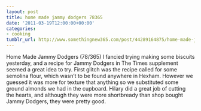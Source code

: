 ```yaml
---
layout: post
title: home made jammy dodgers 78365
date: '2011-03-19T12:00:00+00:00'
categories:
- cooking
tumblr_url: http://www.somethingnew365.com/post/44289164875/home-made-jammy-dodgers-78365
---
```

Home Made Jammy Dodgers (78/365)
I fancied trying making some biscuits yesterday, and a recipe for Jammy Dodgers in The Times supplement seemed a great idea to try.
First glitch was the recipe called for some semolina flour, which wasn’t to be found anywhere in Hexham. However we guessed it was more for texture that anything so we substituted some ground almonds we had in the cupboard.
Hilary did a great job of cutting the hearts, and although they were more shortbready than shop bought Jammy Dodgers, they were pretty good.
